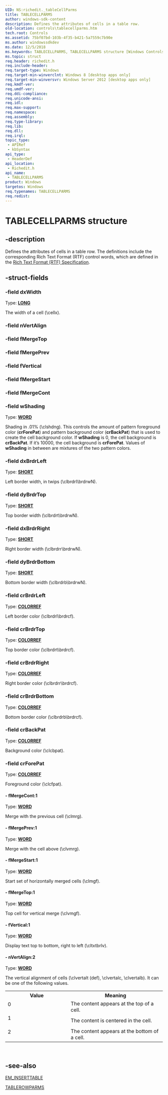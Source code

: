 ```yaml
---
UID: NS:richedit._tableCellParms
title: TABLECELLPARMS
author: windows-sdk-content
description: Defines the attributes of cells in a table row.
old-location: controls\tablecellparms.htm
tech.root: Controls
ms.assetid: 75bf07bd-103b-4f35-b421-5a7559c7b90e
ms.author: windowssdkdev
ms.date: 12/5/2018
ms.keywords: TABLECELLPARMS, TABLECELLPARMS structure [Windows Controls], controls.tablecellparms, richedit/TABLECELLPARMS
ms.topic: struct
req.header: richedit.h
req.include-header: 
req.target-type: Windows
req.target-min-winverclnt: Windows 8 [desktop apps only]
req.target-min-winversvr: Windows Server 2012 [desktop apps only]
req.kmdf-ver: 
req.umdf-ver: 
req.ddi-compliance: 
req.unicode-ansi: 
req.idl: 
req.max-support: 
req.namespace: 
req.assembly: 
req.type-library: 
req.lib: 
req.dll: 
req.irql: 
topic_type:
 - APIRef
 - kbSyntax
api_type:
 - HeaderDef
api_location:
 - Richedit.h
api_name:
 - TABLECELLPARMS
product: Windows
targetos: Windows
req.typenames: TABLECELLPARMS
req.redist: 
---
```


# TABLECELLPARMS structure


## -description


Defines the attributes of cells in a table row. The definitions include the corresponding Rich Text Format (RTF) control words, which are defined in the <a href="http://go.microsoft.com/fwlink/p/?linkid=239794">Rich Text Format (RTF) Specification</a>. 



## -struct-fields




### -field dxWidth

Type: <b><a href="https://msdn.microsoft.com/4553cafc-450e-4493-a4d4-cb6e2f274d46">LONG</a></b>

The width of a cell (\cellx). 


### -field nVertAlign

 


### -field fMergeTop

 


### -field fMergePrev

 


### -field fVertical

 


### -field fMergeStart

 


### -field fMergeCont

 


### -field wShading

Type: <b><a href="https://msdn.microsoft.com/4553cafc-450e-4493-a4d4-cb6e2f274d46">WORD</a></b>

Shading in .01% (\clshdng). This controls the amount of pattern foreground color (<b>crForePat</b>) and pattern background color (<b>crBackPat</b>) that is used to create the cell background color. If <b>wShading</b> is 0, the cell background is <b>crBackPat</b>. If it’s 10000, the cell background is <b>crForePat</b>. Values of <b>wShading</b> in between are mixtures of the two pattern colors. 



### -field dxBrdrLeft

Type: <b><a href="https://msdn.microsoft.com/4553cafc-450e-4493-a4d4-cb6e2f274d46">SHORT</a></b>

Left border width, in twips  (\clbrdrl\brdrwN).


### -field dyBrdrTop

Type: <b><a href="https://msdn.microsoft.com/4553cafc-450e-4493-a4d4-cb6e2f274d46">SHORT</a></b>

Top border width (\clbrdrt\brdrwN).


### -field dxBrdrRight

Type: <b><a href="https://msdn.microsoft.com/4553cafc-450e-4493-a4d4-cb6e2f274d46">SHORT</a></b>

Right border width (\clbrdrr\brdrwN).


### -field dyBrdrBottom

Type: <b><a href="https://msdn.microsoft.com/4553cafc-450e-4493-a4d4-cb6e2f274d46">SHORT</a></b>

Bottom border width (\clbrdrb\brdrwN).


### -field crBrdrLeft

Type: <b><a href="https://msdn.microsoft.com/b87d3de2-7a13-44ef-8253-c6851a75fa54">COLORREF</a></b>

Left border color (\clbrdrl\brdrcf).


### -field crBrdrTop

Type: <b><a href="https://msdn.microsoft.com/b87d3de2-7a13-44ef-8253-c6851a75fa54">COLORREF</a></b>

Top border color (\clbrdrt\brdrcf).


### -field crBrdrRight

Type: <b><a href="https://msdn.microsoft.com/b87d3de2-7a13-44ef-8253-c6851a75fa54">COLORREF</a></b>

Right border color (\clbrdrr\brdrcf).


### -field crBrdrBottom

Type: <b><a href="https://msdn.microsoft.com/b87d3de2-7a13-44ef-8253-c6851a75fa54">COLORREF</a></b>

Bottom border color (\clbrdrb\brdrcf).


### -field crBackPat

Type: <b><a href="https://msdn.microsoft.com/b87d3de2-7a13-44ef-8253-c6851a75fa54">COLORREF</a></b>

Background color (\clcbpat).


### -field crForePat

Type: <b><a href="https://msdn.microsoft.com/b87d3de2-7a13-44ef-8253-c6851a75fa54">COLORREF</a></b>

Foreground color (\clcfpat).


#### - fMergeCont:1

Type: <b><a href="https://msdn.microsoft.com/4553cafc-450e-4493-a4d4-cb6e2f274d46">WORD</a></b>

Merge with the previous cell (\clmrg).


#### - fMergePrev:1

Type: <b><a href="https://msdn.microsoft.com/4553cafc-450e-4493-a4d4-cb6e2f274d46">WORD</a></b>

Merge with the cell above (\clvmrg).


#### - fMergeStart:1

Type: <b><a href="https://msdn.microsoft.com/4553cafc-450e-4493-a4d4-cb6e2f274d46">WORD</a></b>

Start set of horizontally merged cells (\clmgf).


#### - fMergeTop:1

Type: <b><a href="https://msdn.microsoft.com/4553cafc-450e-4493-a4d4-cb6e2f274d46">WORD</a></b>

Top cell for vertical merge (\clvmgf).


#### - fVertical:1

Type: <b><a href="https://msdn.microsoft.com/4553cafc-450e-4493-a4d4-cb6e2f274d46">WORD</a></b>

Display text top to bottom, right to left (\cltxtbrlv).


#### - nVertAlign:2

Type: <b><a href="https://msdn.microsoft.com/4553cafc-450e-4493-a4d4-cb6e2f274d46">WORD</a></b>


The vertical alignment of cells (\clvertalt (def), \clvertalc, \clvertalb). It can be one of the following values.



<table>
<tr>
<th>Value</th>
<th>Meaning</th>
</tr>
<tr>
<td width="40%">
<dl>
<dt>0</dt>
</dl>
</td>
<td width="60%">
The content appears at the top of a cell. 

</td>
</tr>
<tr>
<td width="40%">
<dl>
<dt>1</dt>
</dl>
</td>
<td width="60%">
The content is centered in the cell.

</td>
</tr>
<tr>
<td width="40%">
<dl>
<dt>2</dt>
</dl>
</td>
<td width="60%">
The content appears at the bottom of a cell. 

</td>
</tr>
</table>
 


## -see-also




<a href="https://msdn.microsoft.com/7F9B2F28-1035-44AA-9DF6-57BC62886A4E">EM_INSERTTABLE</a>



<a href="https://msdn.microsoft.com/8b538d72-1210-4344-b673-592ef9a8cc85">TABLEROWPARMS</a>
 

 

